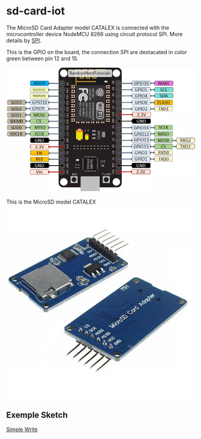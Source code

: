 # sd-card-iot

The MicroSD Card Adapter model CATALEX is connected with the microcontroller device NodeMCU 8266 using circuit protocol SPI. More details by [SPI](https://github.com/sganzerla/embarcados-protocolos-comunicacao/tree/master/SPI).

This is the GPIO on the board, the connection SPI are destacated in color green between pin 12 and 15.

![image](./resources/ESP8266-NodeMCU-kit-12-E-pinout-gpio-pin.png)

This is the MicroSD model CATALEX

![image](resources/sd-card-module.jpg)

## Exemple Sketch

[Simple Write](./simple-write/README.md)
